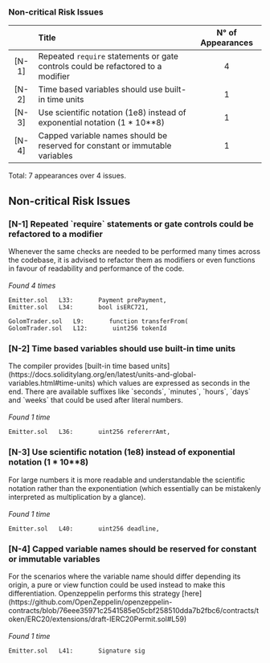 <h3>Non-critical Risk Issues</h3> 

|       | Title                                                                            | N° of Appearances |
| :---: | :------------------------------------------------------------------------------- | :---------------: |
| [N-1] | Repeated `require` statements or gate controls could be refactored to a modifier |         4         |
| [N-2] | Time based variables should use built-in time units                              |         1         |
| [N-3] | Use scientific notation (1e8) instead of exponential notation (1 * 10**8)        |         1         |
| [N-4] | Capped variable names should be reserved for constant or immutable variables     |         1         |

Total: 7 appearances over 4 issues. 


 <h2>Non-critical Risk Issues</h2> 
<h3>[N-1] Repeated `require` statements or gate controls could be refactored to a modifier</h3> 
Whenever the same checks are needed to be performed many times across the codebase, it is advised to refactor them as modifiers or even functions in favour of readability and performance of the code.<br><br><em>Found 4 times</em>

```solidity
Emitter.sol   L33:       Payment prePayment,
Emitter.sol   L34:       bool isERC721,
```
```solidity
GolomTrader.sol   L9:       function transferFrom(
GolomTrader.sol   L12:       uint256 tokenId
```
<h3>[N-2] Time based variables should use built-in time units</h3> 
The compiler provides [built-in time based units](https://docs.soliditylang.org/en/latest/units-and-global-variables.html#time-units) which values are expressed as seconds in the end. There are available suffixes like `seconds`, `minutes`, `hours`, `days` and `weeks` that could be used after literal numbers.<br><br><em>Found 1 time</em>

```solidity
Emitter.sol   L36:       uint256 refererrAmt,
```
<h3>[N-3] Use scientific notation (1e8) instead of exponential notation (1 * 10**8)</h3> 
For large numbers it is more readable and understandable the scientific notation rather than the exponentiation (which essentially can be mistakenly interpreted as multiplication by a glance).<br><br><em>Found 1 time</em>

```solidity
Emitter.sol   L40:       uint256 deadline,
```
<h3>[N-4] Capped variable names should be reserved for constant or immutable variables</h3> 
For the scenarios where the variable name should differ depending its origin, a pure or view function could be used instead to make this differentiation. Openzeppelin performs this strategy [here](https://github.com/OpenZeppelin/openzeppelin-contracts/blob/76eee35971c2541585e05cbf258510dda7b2fbc6/contracts/token/ERC20/extensions/draft-IERC20Permit.sol#L59)<br><br><em>Found 1 time</em>

```solidity
Emitter.sol   L41:       Signature sig
```
